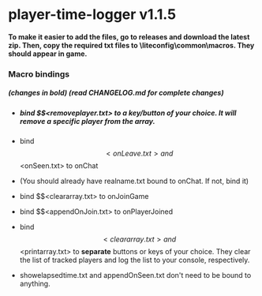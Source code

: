 # player-time-logger v1.1.5 

#### To make it easier to add the files, go to releases and download the latest zip. Then, copy the required txt files to \liteconfig\common\macros. They should appear in game. 

### Macro bindings
##### (changes in bold) (read CHANGELOG.md for complete changes)

* ##### bind $$<removeplayer.txt> to a key/button of your choice. It will remove a specific player from the array.

* bind $$<onLeave.txt> and $$<onSeen.txt> to onChat

* (You should already have realname.txt bound to onChat. If not, bind it)

* bind $$<cleararray.txt> to onJoinGame

* bind $$<appendOnJoin.txt> to onPlayerJoined
  
* bind $$<cleararray.txt> and $$<printarray.txt> to **separate** buttons or keys of your choice. They clear the list of tracked players and log the list to your console, respectively.

* showelapsedtime.txt and appendOnSeen.txt don't need to be bound to anything. 


